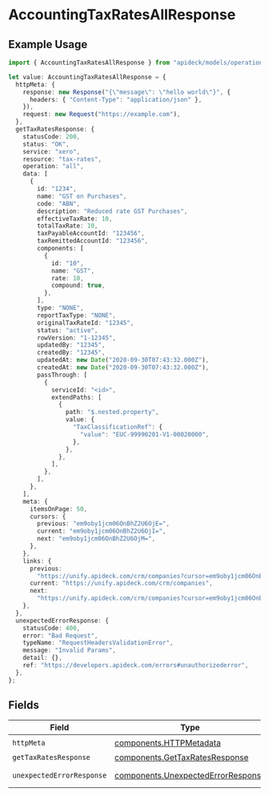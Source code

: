 # AccountingTaxRatesAllResponse

## Example Usage

```typescript
import { AccountingTaxRatesAllResponse } from "apideck/models/operations";

let value: AccountingTaxRatesAllResponse = {
  httpMeta: {
    response: new Response("{\"message\": \"hello world\"}", {
      headers: { "Content-Type": "application/json" },
    }),
    request: new Request("https://example.com"),
  },
  getTaxRatesResponse: {
    statusCode: 200,
    status: "OK",
    service: "xero",
    resource: "tax-rates",
    operation: "all",
    data: [
      {
        id: "1234",
        name: "GST on Purchases",
        code: "ABN",
        description: "Reduced rate GST Purchases",
        effectiveTaxRate: 10,
        totalTaxRate: 10,
        taxPayableAccountId: "123456",
        taxRemittedAccountId: "123456",
        components: [
          {
            id: "10",
            name: "GST",
            rate: 10,
            compound: true,
          },
        ],
        type: "NONE",
        reportTaxType: "NONE",
        originalTaxRateId: "12345",
        status: "active",
        rowVersion: "1-12345",
        updatedBy: "12345",
        createdBy: "12345",
        updatedAt: new Date("2020-09-30T07:43:32.000Z"),
        createdAt: new Date("2020-09-30T07:43:32.000Z"),
        passThrough: [
          {
            serviceId: "<id>",
            extendPaths: [
              {
                path: "$.nested.property",
                value: {
                  "TaxClassificationRef": {
                    "value": "EUC-99990201-V1-00020000",
                  },
                },
              },
            ],
          },
        ],
      },
    ],
    meta: {
      itemsOnPage: 50,
      cursors: {
        previous: "em9oby1jcm06OnBhZ2U6OjE=",
        current: "em9oby1jcm06OnBhZ2U6OjI=",
        next: "em9oby1jcm06OnBhZ2U6OjM=",
      },
    },
    links: {
      previous:
        "https://unify.apideck.com/crm/companies?cursor=em9oby1jcm06OnBhZ2U6OjE%3D",
      current: "https://unify.apideck.com/crm/companies",
      next:
        "https://unify.apideck.com/crm/companies?cursor=em9oby1jcm06OnBhZ2U6OjM",
    },
  },
  unexpectedErrorResponse: {
    statusCode: 400,
    error: "Bad Request",
    typeName: "RequestHeadersValidationError",
    message: "Invalid Params",
    detail: {},
    ref: "https://developers.apideck.com/errors#unauthorizederror",
  },
};
```

## Fields

| Field                                                                                    | Type                                                                                     | Required                                                                                 | Description                                                                              |
| ---------------------------------------------------------------------------------------- | ---------------------------------------------------------------------------------------- | ---------------------------------------------------------------------------------------- | ---------------------------------------------------------------------------------------- |
| `httpMeta`                                                                               | [components.HTTPMetadata](../../models/components/httpmetadata.md)                       | :heavy_check_mark:                                                                       | N/A                                                                                      |
| `getTaxRatesResponse`                                                                    | [components.GetTaxRatesResponse](../../models/components/gettaxratesresponse.md)         | :heavy_minus_sign:                                                                       | TaxRates                                                                                 |
| `unexpectedErrorResponse`                                                                | [components.UnexpectedErrorResponse](../../models/components/unexpectederrorresponse.md) | :heavy_minus_sign:                                                                       | Unexpected error                                                                         |